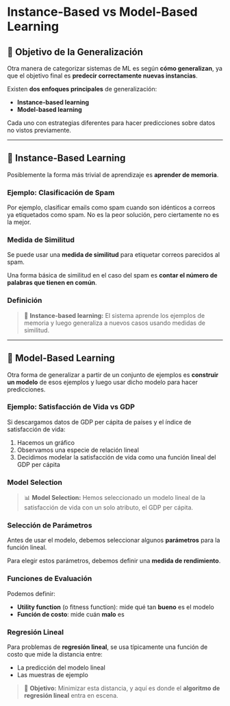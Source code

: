 # Instance-Based vs Model-Based Learning

## 🎯 Objetivo de la Generalización

Otra manera de categorizar sistemas de ML es según **cómo generalizan**, ya que el objetivo final es **predecir correctamente nuevas instancias**.

Existen **dos enfoques principales** de generalización:
- **Instance-based learning**
- **Model-based learning**

Cada uno con estrategias diferentes para hacer predicciones sobre datos no vistos previamente.

---

## 💾 Instance-Based Learning

Posiblemente la forma más trivial de aprendizaje es **aprender de memoria**.

### Ejemplo: Clasificación de Spam

Por ejemplo, clasificar emails como spam cuando son idénticos a correos ya etiquetados como spam. No es la peor solución, pero ciertamente no es la mejor.

### Medida de Similitud

Se puede usar una **medida de similitud** para etiquetar correos parecidos al spam.

Una forma básica de similitud en el caso del spam es **contar el número de palabras que tienen en común**.

### Definición

> 📌 **Instance-based learning:** El sistema aprende los ejemplos de memoria y luego generaliza a nuevos casos usando medidas de similitud.

---

## 🔬 Model-Based Learning

Otra forma de generalizar a partir de un conjunto de ejemplos es **construir un modelo** de esos ejemplos y luego usar dicho modelo para hacer predicciones.

### Ejemplo: Satisfacción de Vida vs GDP

Si descargamos datos de GDP per cápita de países y el índice de satisfacción de vida:

1. Hacemos un gráfico
2. Observamos una especie de relación lineal
3. Decidimos modelar la satisfacción de vida como una función lineal del GDP per cápita

### Model Selection

> 📊 **Model Selection:** Hemos seleccionado un modelo lineal de la satisfacción de vida con un solo atributo, el GDP per cápita.

### Selección de Parámetros

Antes de usar el modelo, debemos seleccionar algunos **parámetros** para la función lineal.

Para elegir estos parámetros, debemos definir una **medida de rendimiento**.

### Funciones de Evaluación

Podemos definir:

- **Utility function** (o fitness function): mide qué tan **bueno** es el modelo
- **Función de costo**: mide cuán **malo** es

### Regresión Lineal

Para problemas de **regresión lineal**, se usa típicamente una función de costo que mide la distancia entre:
- La predicción del modelo lineal
- Las muestras de ejemplo

> 🎯 **Objetivo:** Minimizar esta distancia, y aquí es donde el **algoritmo de regresión lineal** entra en escena.
